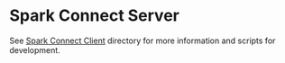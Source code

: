Spark Connect Server
====================

See [Spark Connect Client](https://github.com/apache/spark/tree/master/sql/connect) directory
for more information and scripts for development.
